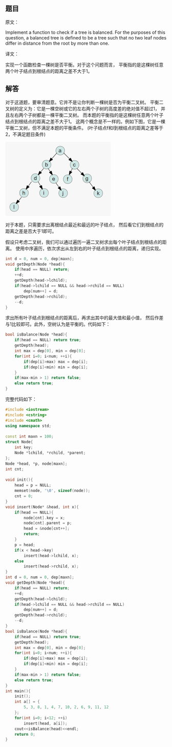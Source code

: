 ## 题目

原文：

Implement a function to check if a tree is balanced. For the purposes of this question, a balanced tree is defined to be a tree such that no two leaf nodes differ in distance from the root by more than one.

译文：

实现一个函数检查一棵树是否平衡。对于这个问题而言， 平衡指的是这棵树任意两个叶子结点到根结点的距离之差不大于1。

## 解答

对于这道题，要审清题意。它并不是让你判断一棵树是否为平衡二叉树。 平衡二叉树的定义为：它是一棵空树或它的左右两个子树的高度差的绝对值不超过1， 并且左右两个子树都是一棵平衡二叉树。 而本题的平衡指的是这棵树任意两个叶子结点到根结点的距离之差不大于1。 这两个概念是不一样的。例如下图，它是一棵平衡二叉树，但不满足本题的平衡条件。 (叶子结点f和l到根结点的距离之差等于2，不满足题目条件)

![tree](./tree.png)

对于本题，只需要求出离根结点最近和最远的叶子结点， 然后看它们到根结点的距离之差是否大于1即可。

假设只考虑二叉树，我们可以通过遍历一遍二叉树求出每个叶子结点到根结点的距离。 使用中序遍历，依次求出从左到右的叶子结点到根结点的距离，递归实现。

```c++
int d = 0, num = 0, dep[maxn];
void getDepth(Node *head){
	if(head == NULL) return;
	++d;
	getDepth(head->lchild);
	if(head->lchild == NULL && head->rchild == NULL)
		dep[num++] = d;
	getDepth(head->rchild);
	--d;
}

```

求出所有叶子结点到根结点的距离后，再求出其中的最大值和最小值， 然后作差与1比较即可。此外，空树认为是平衡的。代码如下：

```c++
bool isBalance(Node *head){
	if(head == NULL) return true;
	getDepth(head);
	int max = dep[0], min = dep[0];
	for(int i=0; i<num; ++i){
		if(dep[i]>max) max = dep[i];
		if(dep[i]<min) min = dep[i];
	}
	if(max-min > 1) return false;
	else return true;
}

```

完整代码如下：

```c++
#include <iostream>
#include <cstring>
#include <cmath>
using namespace std;

const int maxn = 100;
struct Node{
	int key;
	Node *lchild, *rchild, *parent;
};
Node *head, *p, node[maxn];
int cnt;

void init(){
	head = p = NULL;
	memset(node, '\0', sizeof(node));
	cnt = 0;
}
void insert(Node* &head, int x){
	if(head == NULL){
		node[cnt].key = x;
		node[cnt].parent = p;
		head = &node[cnt++];
		return;
	}
	p = head;
	if(x < head->key)
		insert(head->lchild, x);
	else
		insert(head->rchild, x);
}
int d = 0, num = 0, dep[maxn];
void getDepth(Node *head){
	if(head == NULL) return;
	++d;
	getDepth(head->lchild);
	if(head->lchild == NULL && head->rchild == NULL)
		dep[num++] = d;
	getDepth(head->rchild);
	--d;
}
bool isBalance(Node *head){
	if(head == NULL) return true;
	getDepth(head);
	int max = dep[0], min = dep[0];
	for(int i=0; i<num; ++i){
		if(dep[i]>max) max = dep[i];
		if(dep[i]<min) min = dep[i];
	}
	if(max-min > 1) return false;
	else return true;
}
int main(){
	init();
	int a[] = {
		5, 3, 8, 1, 4, 7, 10, 2, 6, 9, 11, 12
	};
	for(int i=0; i<12; ++i)
		insert(head, a[i]);
	cout<<isBalance(head)<<endl;
	return 0;
}

```